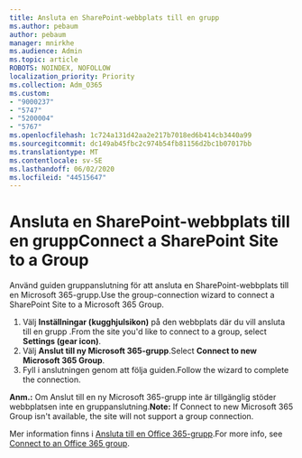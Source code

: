 ```yaml
---
title: Ansluta en SharePoint-webbplats till en grupp
ms.author: pebaum
author: pebaum
manager: mnirkhe
ms.audience: Admin
ms.topic: article
ROBOTS: NOINDEX, NOFOLLOW
localization_priority: Priority
ms.collection: Adm_O365
ms.custom:
- "9000237"
- "5747"
- "5200004"
- "5767"
ms.openlocfilehash: 1c724a131d42aa2e217b7018ed6b414cb3440a99
ms.sourcegitcommit: dc149ab45fbc2c974b54fb81156d2bc1b07017bb
ms.translationtype: MT
ms.contentlocale: sv-SE
ms.lasthandoff: 06/02/2020
ms.locfileid: "44515647"
---
```

# <a name="connect-a-sharepoint-site-to-a-group"></a><span data-ttu-id="8f5ba-102">Ansluta en SharePoint-webbplats till en grupp</span><span class="sxs-lookup"><span data-stu-id="8f5ba-102">Connect a SharePoint Site to a Group</span></span>

<span data-ttu-id="8f5ba-103">Använd guiden gruppanslutning för att ansluta en SharePoint-webbplats till en Microsoft 365-grupp.</span><span class="sxs-lookup"><span data-stu-id="8f5ba-103">Use the group-connection wizard to connect a SharePoint Site to a Microsoft 365 Group.</span></span>

1. <span data-ttu-id="8f5ba-104">Välj **Inställningar (kugghjulsikon)** på den webbplats där du vill ansluta till en grupp .</span><span class="sxs-lookup"><span data-stu-id="8f5ba-104">From the site you'd like to connect to a group, select  **Settings (gear icon)**.</span></span>
2. <span data-ttu-id="8f5ba-105">Välj **Anslut till ny Microsoft 365-grupp**.</span><span class="sxs-lookup"><span data-stu-id="8f5ba-105">Select  **Connect to new Microsoft 365 Group**.</span></span>
3. <span data-ttu-id="8f5ba-106">Fyll i anslutningen genom att följa guiden.</span><span class="sxs-lookup"><span data-stu-id="8f5ba-106">Follow the wizard to complete the connection.</span></span>

<span data-ttu-id="8f5ba-107">**Anm.:**  Om Anslut till en ny Microsoft 365-grupp inte är tillgänglig stöder webbplatsen inte en gruppanslutning.</span><span class="sxs-lookup"><span data-stu-id="8f5ba-107">**Note:**  If Connect to new Microsoft 365 Group isn't available, the site will not support a group connection.</span></span>

<span data-ttu-id="8f5ba-108">Mer information finns i [Ansluta till en Office 365-grupp](https://docs.microsoft.com/sharepoint/dev/transform/modernize-connect-to-office365-group).</span><span class="sxs-lookup"><span data-stu-id="8f5ba-108">For more info, see  [Connect to an Office 365 group](https://docs.microsoft.com/sharepoint/dev/transform/modernize-connect-to-office365-group).</span></span>